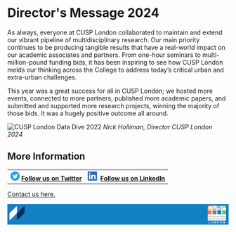 # Director's Message 2024

As always, everyone at CUSP London collaborated to maintain and extend our vibrant pipeline of multidisciplinary research. Our main priority continues to be producing tangible results that have a real-world impact on our academic associates and partners. From one-hour seminars to multi-million-pound funding bids, it has been inspiring to see how CUSP London melds our thinking across the College to address today’s critical urban and extra-urban challenges.

This year was a great success for all in CUSP London; we hosted more events, connected to more partners, published more academic papers, and submitted and supported more research projects, winning the majority of those bids. It was a hugely positive outcome all around.
<!-- ![image](https://github.com/user-attachments/assets/26258ea4-fab3-4bd2-a5a7-9f7dc490e304) -->

![CUSP London Data Dive 2022](./assets/cuspDirector_2024.jpg)
*Nick Holliman, Director CUSP London 2024* 

## More Information

<table border="0" cellspacing="0" cellpadding="0">
  <tr>
    <th>
<a href="https://twitter.com/cusplondon?lang=en"><img src="./assets/Twitterblue.svg" alt="Twitter" style="width:21px;height:21px;"></a>
<a href="https://twitter.com/cusplondon?lang=en">Follow us on Twitter</a>
    </th>
        <th>
<a href="https://www.linkedin.com/company/centre-for-urban-science-and-progress-london-cusp-london-king-s-college-london/"><img src="./assets/LI-In-Bug.png" alt="Linked In" style="height:21px;"></a>
<a href="https://www.linkedin.com/company/centre-for-urban-science-and-progress-london-cusp-london-king-s-college-london/)">Follow us on LinkedIn</a>
       </th>
   </tr>
</table>

[Contact us here.](./YouCanJoinUs.md)

![CUSP London Logo](./assets/CUSPbanner_thin_03.png)
